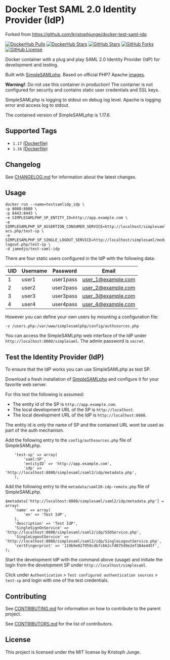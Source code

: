 # Docker Test SAML 2.0 Identity Provider (IdP)

Forked from https://github.com/kristophjunge/docker-test-saml-idp

[![DockerHub Pulls](https://img.shields.io/docker/pulls/jamedjo/test-saml-idp.svg)](https://hub.docker.com/r/jamedjo/test-saml-idp/) [![DockerHub Stars](https://img.shields.io/docker/stars/jamedjo/test-saml-idp.svg)](https://hub.docker.com/r/jamedjo/test-saml-idp/) [![GitHub Stars](https://img.shields.io/github/stars/jamedjo/docker-test-saml-idp.svg?label=github%20stars)](https://github.com/jamedjo/docker-test-saml-idp) [![GitHub Forks](https://img.shields.io/github/forks/jamedjo/docker-test-saml-idp.svg?label=github%20forks)](https://github.com/jamedjo/docker-test-saml-idp) [![GitHub License](https://img.shields.io/github/license/jamedjo/docker-test-saml-idp.svg)](https://github.com/jamedjo/docker-test-saml-idp)

Docker container with a plug and play SAML 2.0 Identity Provider (IdP) for development and testing.

Built with [SimpleSAMLphp](https://simplesamlphp.org). Based on official PHP7 Apache [images](https://hub.docker.com/_/php/).

**Warning!**: Do not use this container in production! The container is not configured for security and contains static user credentials and SSL keys.

SimpleSAMLphp is logging to stdout on debug log level. Apache is logging error and access log to stdout.

The contained version of SimpleSAMLphp is 1.17.6.


## Supported Tags

- `1.17` [(Dockerfile)](https://github.com/jamedjo/docker-test-saml-idp/blob/1.17/Dockerfile)
- `1.16` [(Dockerfile)](https://github.com/jamedjo/docker-test-saml-idp/blob/1.16/Dockerfile)


## Changelog

See [CHANGELOG.md](https://github.com/jamedjo/docker-test-saml-idp/blob/master/docs/CHANGELOG.md) for information about the latest changes.


## Usage

```
docker run --name=testsamlidp_idp \
-p 8080:8080 \
-p 8443:8443 \
-e SIMPLESAMLPHP_SP_ENTITY_ID=http://app.example.com \
-e SIMPLESAMLPHP_SP_ASSERTION_CONSUMER_SERVICE=http://localhost/simplesaml/module.php/saml/sp/saml2-acs.php/test-sp \
-e SIMPLESAMLPHP_SP_SINGLE_LOGOUT_SERVICE=http://localhost/simplesaml/module.php/saml/sp/saml2-logout.php/test-sp \
-d jamedjo/test-saml-idp
```

There are four static users configured in the IdP with the following data:

| UID | Username | Password | Email |
|---|---|---|---|
| 1 | user1 | user1pass | user_1@example.com |
| 2 | user2 | user2pass | user_2@example.com |
| 3 | user3 | user3pass | user_3@example.com |
| 4 | user4 | user4pass | user_4@example.com |

However you can define your own users by mounting a configuration file:

```
-v /users.php:/var/www/simplesamlphp/config/authsources.php
```

You can access the SimpleSAMLphp web interface of the IdP under `http://localhost:8080/simplesaml`. The admin password is `secret`.


## Test the Identity Provider (IdP)

To ensure that the IdP works you can use SimpleSAMLphp as test SP.

Download a fresh installation of [SimpleSAMLphp](https://simplesamlphp.org) and configure it for your favorite web server.

For this test the following is assumed:
- The entity id of the SP is `http://app.example.com`.
- The local development URL of the SP is `http://localhost`.
- The local development URL of the IdP is `http://localhost:8080`.

The entity id is only the name of SP and the contained URL wont be used as part of the auth mechanism.

Add the following entry to the `config/authsources.php` file of SimpleSAMLphp.
```
    'test-sp' => array(
        'saml:SP',
        'entityID' => 'http://app.example.com',
        'idp' => 'http://localhost:8080/simplesaml/saml2/idp/metadata.php',
    ),
```

Add the following entry to the `metadata/saml20-idp-remote.php` file of SimpleSAMLphp.
```
$metadata['http://localhost:8080/simplesaml/saml2/idp/metadata.php'] = array(
    'name' => array(
        'en' => 'Test IdP',
    ),
    'description' => 'Test IdP',
    'SingleSignOnService' => 'http://localhost:8080/simplesaml/saml2/idp/SSOService.php',
    'SingleLogoutService' => 'http://localhost:8080/simplesaml/saml2/idp/SingleLogoutService.php',
    'certFingerprint' => '119b9e027959cdb7c662cfd075d9e2ef384e445f',
);
```

Start the development IdP with the command above (usage) and initiate the login from the development SP under `http://localhost/simplesaml`.

Click under `Authentication` > `Test configured authentication sources` > `test-sp` and login with one of the test credentials.


## Contributing

See [CONTRIBUTING.md](https://github.com/kristophjunge/docker-test-saml-idp/blob/master/docs/CONTRIBUTING.md) for information on how to contribute to the parent project.

See [CONTRIBUTORS.md](https://github.com/kristophjunge/docker-test-saml-idp/blob/master/docs/CONTRIBUTORS.md) for the list of contributors.


## License

This project is licensed under the MIT license by Kristoph Junge.
